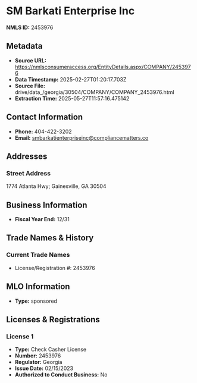 # SM Barkati Enterprise Inc

**NMLS ID:** 2453976

## Metadata
- **Source URL:** https://nmlsconsumeraccess.org/EntityDetails.aspx/COMPANY/2453976
- **Data Timestamp:** 2025-02-27T01:20:17.703Z
- **Source File:** drive/data_/georgia/30504/COMPANY/COMPANY_2453976.html
- **Extraction Time:** 2025-05-27T11:57:16.475142

## Contact Information
- **Phone:** 404-422-3202
- **Email:** smbarkatienterpriseinc@compliancematters.co

## Addresses
### Street Address
1774 Atlanta Hwy; Gainesville, GA 30504

## Business Information
- **Fiscal Year End:** 12/31

## Trade Names & History
### Current Trade Names
- License/Registration #: 2453976

## MLO Information
- **Type:** sponsored

## Licenses & Registrations

### License 1
- **Type:** Check Casher License
- **Number:** 2453976
- **Regulator:** Georgia
- **Issue Date:** 02/15/2023
- **Authorized to Conduct Business:** No
